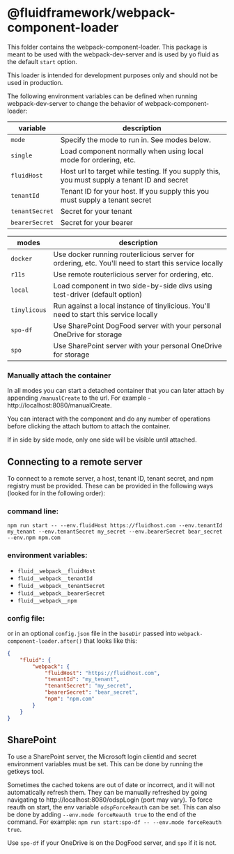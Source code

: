 # @fluidframework/webpack-component-loader

This folder contains the webpack-component-loader. This package is meant to be used with the webpack-dev-server and is used by yo fluid as the default `start` option.

This loader is intended for development purposes only and should not be used in production.

The following environment variables can be defined when running webpack-dev-server to change the behavior of webpack-component-loader:

| variable | description |
| ---------| ----------- |
| `mode` | Specify the mode to run in. See modes below. |
| `single` | Load component normally when using local mode for ordering, etc. |
| `fluidHost` | Host url to target while testing. If you supply this, you must supply a tenant ID and secret |
| `tenantId` | Tenant ID for your host. If you supply this you must supply a tenant secret |
| `tenantSecret` | Secret for your tenant |
| `bearerSecret` | Secret for your bearer |


| modes | description |
| ---------| ----------- |
| `docker` | Use docker running routerlicious server for ordering, etc. You'll need to start this service locally |
| `r11s`   | Use remote routerlicious server for ordering, etc. |
| `local`  | Load component in two side-by-side divs using test-driver (default option) |
| `tinylicous` | Run against a local instance of tinylicious. You'll need to start this service locally |
| `spo-df` | Use SharePoint DogFood server with your personal OneDrive for storage |
| `spo` | Use SharePoint server with your personal OneDrive for storage |

### Manually attach the container
In all modes you can start a detached container that you can later attach by appending `/manualCreate` to the url. For example - http://localhost:8080/manualCreate.

You can interact with the component and do any number of operations before clicking the attach buttom to attach the container.

If in side by side mode, only one side will be visible until attached.

## Connecting to a remote server

To connect to a remote server, a host, tenant ID, tenant secret, and npm registry must be provided. These can be
provided in the following ways (looked for in the following order):

### command line:
```
npm run start -- --env.fluidHost https://fluidhost.com --env.tenantId my_tenant --env.tenantSecret my_secret --env.bearerSecret bear_secret --env.npm npm.com
```

### environment variables:
- `fluid__webpack__fluidHost`
- `fluid__webpack__tenantId`
- `fluid__webpack__tenantSecret`
- `fluid__webpack__bearerSecret`
- `fluid__webpack__npm`

### config file:
or in an optional `config.json` file in the `baseDir` passed into `webpack-component-loader.after()` that looks like this:
``` json
{
    "fluid": {
        "webpack": {
            "fluidHost": "https://fluidhost.com",
            "tenantId": "my_tenant",
            "tenantSecret": "my_secret",
            "bearerSecret": "bear_secret",
            "npm": "npm.com"
        }
    }
}

```

## SharePoint
To use a SharePoint server, the Microsoft login clientId and secret environment variables must be set.  This can be done by running the getkeys tool.

Sometimes the cached tokens are out of date or incorrect, and it will not automatically refresh them.  They can be manually refreshed by going navigating to http://localhost:8080/odspLogin (port may vary).  To force reauth on start, the env variable `odspForceReauth` can be set.  This can also be done by adding `--env.mode forceReauth true` to the end of the command.  For example: `npm run start:spo-df -- --env.mode forceReauth true`.

Use `spo-df` if your OneDrive is on the DogFood server, and `spo` if it is not.
